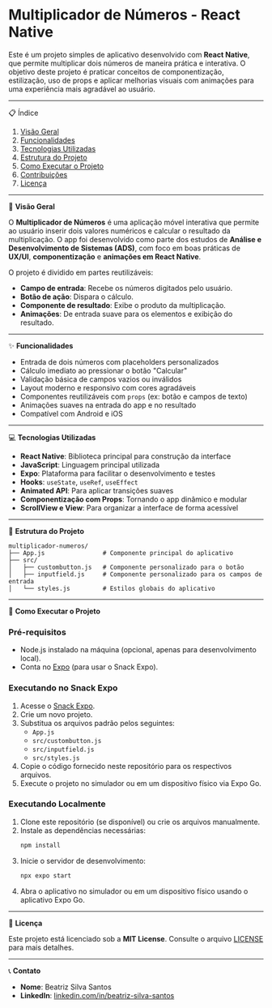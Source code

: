 # Multiplicador de Números - React Native

Este é um projeto simples de aplicativo desenvolvido com **React Native**, que permite multiplicar dois números de maneira prática e interativa. O objetivo deste projeto é praticar conceitos de componentização, estilização, uso de props e aplicar melhorias visuais com animações para uma experiência mais agradável ao usuário.

---

📋 Índice

1. [Visão Geral](#visão-geral)
2. [Funcionalidades](#funcionalidades)
3. [Tecnologias Utilizadas](#tecnologias-utilizadas)
4. [Estrutura do Projeto](#estrutura-do-projeto)
5. [Como Executar o Projeto](#como-executar-o-projeto)
6. [Contribuições](#contribuições)
7. [Licença](#licença)


---

🌟 **Visão Geral**

O **Multiplicador de Números** é uma aplicação móvel interativa que permite ao usuário inserir dois valores numéricos e calcular o resultado da multiplicação. O app foi desenvolvido como parte dos estudos de **Análise e Desenvolvimento de Sistemas (ADS)**, com foco em boas práticas de **UX/UI**, **componentização** e **animações em React Native**.

O projeto é dividido em partes reutilizáveis:

- **Campo de entrada**: Recebe os números digitados pelo usuário.
- **Botão de ação**: Dispara o cálculo.
- **Componente de resultado**: Exibe o produto da multiplicação.
- **Animações**: De entrada suave para os elementos e exibição do resultado.

---

✨ **Funcionalidades**

- Entrada de dois números com placeholders personalizados  
- Cálculo imediato ao pressionar o botão "Calcular"  
- Validação básica de campos vazios ou inválidos  
- Layout moderno e responsivo com cores agradáveis  
- Componentes reutilizáveis com `props` (ex: botão e campos de texto)  
- Animações suaves na entrada do app e no resultado  
- Compatível com Android e iOS  

---

💻 **Tecnologias Utilizadas**

- **React Native**: Biblioteca principal para construção da interface  
- **JavaScript**: Linguagem principal utilizada  
- **Expo**: Plataforma para facilitar o desenvolvimento e testes  
- **Hooks**: `useState`, `useRef`, `useEffect`  
- **Animated API**: Para aplicar transições suaves  
- **Componentização com Props**: Tornando o app dinâmico e modular  
- **ScrollView e View**: Para organizar a interface de forma acessível  

---

📁 **Estrutura do Projeto**

```
multiplicador-numeros/
├── App.js                # Componente principal do aplicativo
├── src/
│   ├── custombutton.js   # Componente personalizado para o botão
│   ├── inputfield.js     # Componente personalizado para os campos de entrada
│   └── styles.js         # Estilos globais do aplicativo
```

---

🚀 **Como Executar o Projeto**

### Pré-requisitos

- Node.js instalado na máquina (opcional, apenas para desenvolvimento local).
- Conta no [Expo](https://expo.dev/) (para usar o Snack Expo).

### Executando no Snack Expo

1. Acesse o [Snack Expo](https://snack.expo.dev/).
2. Crie um novo projeto.
3. Substitua os arquivos padrão pelos seguintes:
   - `App.js`
   - `src/custombutton.js`
   - `src/inputfield.js`
   - `src/styles.js`
4. Copie o código fornecido neste repositório para os respectivos arquivos.
5. Execute o projeto no simulador ou em um dispositivo físico via Expo Go.

### Executando Localmente

1. Clone este repositório (se disponível) ou crie os arquivos manualmente.
2. Instale as dependências necessárias:
   ```bash
   npm install
   ```
3. Inicie o servidor de desenvolvimento:
   ```bash
   npx expo start
   ```
4. Abra o aplicativo no simulador ou em um dispositivo físico usando o aplicativo Expo Go.

---

📝 **Licença**

Este projeto está licenciado sob a **MIT License**. Consulte o arquivo [LICENSE](LICENSE) para mais detalhes.

---

📞 **Contato**

- **Nome**: Beatriz Silva Santos
- **LinkedIn**: [linkedin.com/in/beatriz-silva-santos](https://www.linkedin.com/in/beatriz-silva-santos-419339235/)
